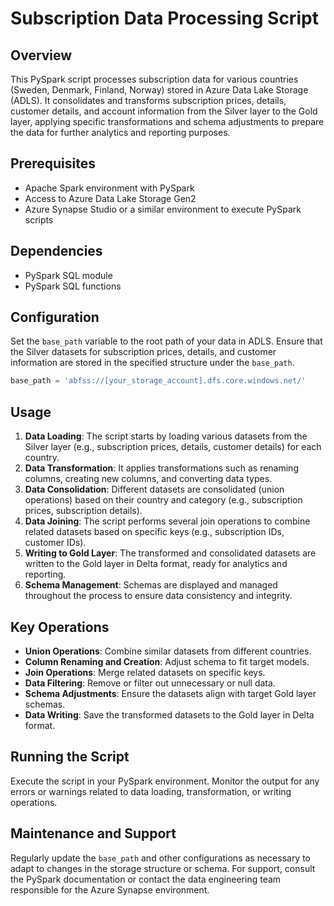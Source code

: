 
# Subscription Data Processing Script

## Overview

This PySpark script processes subscription data for various countries (Sweden, Denmark, Finland, Norway) stored in Azure Data Lake Storage (ADLS). It consolidates and transforms subscription prices, details, customer details, and account information from the Silver layer to the Gold layer, applying specific transformations and schema adjustments to prepare the data for further analytics and reporting purposes.

## Prerequisites

- Apache Spark environment with PySpark
- Access to Azure Data Lake Storage Gen2
- Azure Synapse Studio or a similar environment to execute PySpark scripts

## Dependencies

- PySpark SQL module
- PySpark SQL functions

## Configuration

Set the `base_path` variable to the root path of your data in ADLS. Ensure that the Silver datasets for subscription prices, details, and customer information are stored in the specified structure under the `base_path`.

```python
base_path = 'abfss://[your_storage_account].dfs.core.windows.net/'
```

## Usage

1. **Data Loading**: The script starts by loading various datasets from the Silver layer (e.g., subscription prices, details, customer details) for each country.
2. **Data Transformation**: It applies transformations such as renaming columns, creating new columns, and converting data types.
3. **Data Consolidation**: Different datasets are consolidated (union operations) based on their country and category (e.g., subscription prices, subscription details).
4. **Data Joining**: The script performs several join operations to combine related datasets based on specific keys (e.g., subscription IDs, customer IDs).
5. **Writing to Gold Layer**: The transformed and consolidated datasets are written to the Gold layer in Delta format, ready for analytics and reporting.
6. **Schema Management**: Schemas are displayed and managed throughout the process to ensure data consistency and integrity.

## Key Operations

- **Union Operations**: Combine similar datasets from different countries.
- **Column Renaming and Creation**: Adjust schema to fit target models.
- **Join Operations**: Merge related datasets on specific keys.
- **Data Filtering**: Remove or filter out unnecessary or null data.
- **Schema Adjustments**: Ensure the datasets align with target Gold layer schemas.
- **Data Writing**: Save the transformed datasets to the Gold layer in Delta format.

## Running the Script

Execute the script in your PySpark environment. Monitor the output for any errors or warnings related to data loading, transformation, or writing operations.

## Maintenance and Support

Regularly update the `base_path` and other configurations as necessary to adapt to changes in the storage structure or schema. For support, consult the PySpark documentation or contact the data engineering team responsible for the Azure Synapse environment.
